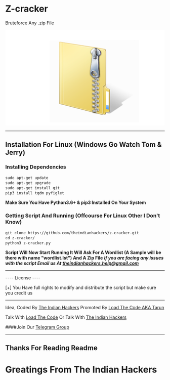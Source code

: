 # Z-cracker
Bruteforce Any .zip File
<p align="center">
<img src="zipfile.png" alt="Sorry Preview Image is Not Available">
</p>

----
## Installation For Linux (Windows Go Watch Tom & Jerry)
### Installing Dependencies
```
sudo apt-get update
sudo apt-get upgrade
sudo apt-get install git
pip3 install tqdm pyfiglet
```
**Make Sure You Have Python3.6+ & pip3 Installed On Your System**

### Getting Script And Running (Offcourse For Linux Other I Don't Know)
```
git clone https://github.com/theindianhackers/z-cracker.git
cd z-cracker/
python3 z-cracker.py
```
**Script Will Now Start Running It Will Ask For A Wordlist (A Sample will be there with name "wordlist.lst") And A Zip File**
***If you are facing any issues with the script Email us At theindianhackers.help@gmail.com***

----
---- License ----

[+] You Have full rights to modify and distribute the script but make sure you credit us


----
Idea, Coded By [The Indian Hackers](https://www.github.com/theindianhackers/)
Promoted By [Load The Code AKA Tarun](https://www.instagram.com/load_thecode/)

Talk With [Load The Code](https://www.instagram.com/load_thecode/)
Or Talk With [The Indian Hackers](https://www.instagram.com/theindianhackers/)

####Join Our [Telegram Group](https://t.me/joinchat/AAAAAFMKQHoXkwXcf1LbDQ)

----

## Thanks For Reading Readme
# Greatings From The Indian Hackers
